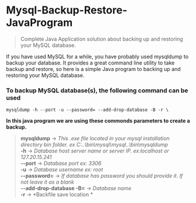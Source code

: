 # Mysql-Backup-Restore-JavaProgram
> Complete Java Application solution about backing up and restoring your MySQL database.

If you have used MySQL for a while, you have probably used mysqldump to backup your database. It provides a great command line utility to take backup and restore, so here is a simple Java program to backing up and restoring your MySQL database.

### To backup MySQL database(s), the following command can be used

```
mysqldump -h --port -u --password= --add-drop-database -B -r \
```

**In this java program we are using these commonds parameters to create a backup.**

> **mysqldump**  -> *This .exe file located in your mysql installation directory bin folder. ex C:\..\\bin\\mysql\\mysql..\\bin\\mysqldump*</br>
> **-h**         -> *Database host server name or server IP. ex:localhost or 127.20.15.241* </br>
> **--port**     -> *Database port ex: 3306*</br>
**-u**         -> *Database username ex: root*</br>
**--password=** -> *If database has password you should provide it. If not leave it as a blank*</br>
**--add-drop-database -B=** -> *Database name*</br>
**-r** -> *Backfile save location *

